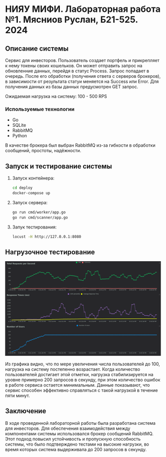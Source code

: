 # НИЯУ МИФИ. Лабораторная работа №1. Мясниов Руслан, Б21-525. 2024

## Описание системы

Сервис для инвесторов. Пользователь создает портфель и прикрепляет к нему токены своих кошельков. Он может отправить запрос на обновленние данных, перейдя в
статус Process. Запрос попадает в очередь. После его обработки (получения ответа с серверов брокеров), в зависимости от результата статуи меняется на Success или Error.
Для получения данных из базы данных предусмотрен GET запрос.

Ожидаемая нагрузка на систему: 100 - 500 RPS

### Используемые технологии

- Go
- SQLite
- RabbitMQ
- Python

В качестве брокера был выбран RabbitMQ из-за гибкости в обработки сообщений, простоты, надёжности.

## Запуск и тестирование системы

1. Запуск контейнера:
   ```bash
   cd deploy
   docker-compose up
   ```
2. Запуск сервера:
   ```bash
   go run cmd/worker/app.go
   go run cmd/scanner/app.go
   ```
3. Запук тестирования:
   ```bash
   locust -H http://127.0.0.1:8080
   ```

## Нагрузочное тестирование

![chart](assets/chart.png)

Из графика видно, что по мере увеличения числа пользователей до 100, нагрузка на систему постепенно возрастает.
Когда количество пользователей достигает этой отметки, нагрузка стабилизируется на уровне примерно 200 запросов в секунду,
при этом количество ошибок в работе сервиса остается минимальным. Данные показывают, что сервис способен эффективно справляться с такой нагрузкой в течение пяти минут.

## Заключение

В ходе проведенной лабораторной работы была разработана система для инвесторов.
Для обеспечения взаимодействия между компонентами системы использовался брокер сообщений RabbitMQ.
Этот подход повысил устойчивость и пропускную способность системы, что было подтверждено тестами на высокие нагрузки,
во время которых система выдерживала до 200 запросов в секунду.
